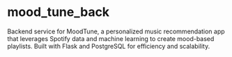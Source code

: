 # mood_tune_back
Backend service for MoodTune, a personalized music recommendation app that leverages Spotify data and machine learning to create mood-based playlists. Built with Flask and PostgreSQL for efficiency and scalability.
